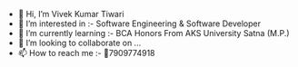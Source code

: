 - 👋 Hi, I’m Vivek Kumar Tiwari
- 👀 I’m interested in :- Software Engineering & Software Developer
- 🌱 I’m currently learning :- BCA Honors From AKS University Satna (M.P.)
- 💞️ I’m looking to collaborate on ...
- 📫 How to reach me :- 📱7909774918

<!---
vivekkumartiwari79/vivekkumartiwari79 is a ✨ special ✨ repository because its `README.md` (this file) appears on your GitHub profile.
You can click the Preview link to take a look at your changes.
--->
